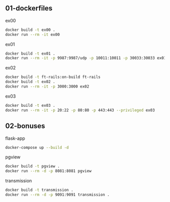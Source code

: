 ## 01-dockerfiles
ex00
```bash
docker build -t ex00 .
docker run --rm -it ex00
```
ex01
```bash
docker build -t ex01 .
docker run --rm -it -p 9987:9987/udp -p 10011:10011 -p 30033:30033 ex01
```
ex02
```bash
docker build -t ft-rails:on-build ft-rails
docker build -t ex02 .
docker run --rm -it -p 3000:3000 ex02
```
ex03
```bash
docker build -t ex03 .
docker run --rm -it -p 20:22 -p 80:80 -p 443:443 --privileged ex03
```

## 02-bonuses
flask-app
```bash
docker-compose up --build -d
```
pgview
```bash
docker build -t pgview .
docker run --rm -d -p 8081:8081 pgview
```
transmission
```bash
docker build -t transmission .
docker run --rm -d -p 9091:9091 transmission .
```
